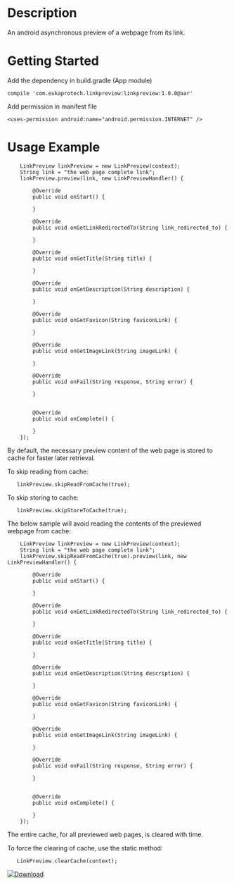 # Description
An android asynchronous preview of a webpage from its link.

# Getting Started
Add the dependency in build.gradle (App module)

```compile 'com.eukaprotech.linkpreview:linkpreview:1.0.0@aar'```

Add permission in manifest file

```<uses-permission android:name="android.permission.INTERNET" />```

# Usage Example

        LinkPreview linkPreview = new LinkPreview(context);
        String link = "the web page complete link";
        linkPreview.preview(link, new LinkPreviewHandler() {

            @Override
            public void onStart() {
                
            }

            @Override
            public void onGetLinkRedirectedTo(String link_redirected_to) {
                
            }

            @Override
            public void onGetTitle(String title) {
                
            }

            @Override
            public void onGetDescription(String description) {
                
            }

            @Override
            public void onGetFavicon(String faviconLink) {
                
            }

            @Override
            public void onGetImageLink(String imageLink) {
                
            }

            @Override
            public void onFail(String response, String error) {
                
            }


            @Override
            public void onComplete() {
                
            }
        });
        
By default, the necessary preview content of the web page is stored to cache for faster later retrieval.

To skip reading from cache:

       linkPreview.skipReadFromCache(true);

To skip storing to cache:

       linkPreview.skipStoreToCache(true);
       
The below sample will avoid reading the contents of the previewed webpage from cache:

        LinkPreview linkPreview = new LinkPreview(context);
        String link = "the web page complete link";
        linkPreview.skipReadFromCache(true).preview(link, new LinkPreviewHandler() {

            @Override
            public void onStart() {
                
            }

            @Override
            public void onGetLinkRedirectedTo(String link_redirected_to) {
                
            }

            @Override
            public void onGetTitle(String title) {
                
            }

            @Override
            public void onGetDescription(String description) {
                
            }

            @Override
            public void onGetFavicon(String faviconLink) {
                
            }

            @Override
            public void onGetImageLink(String imageLink) {
                
            }

            @Override
            public void onFail(String response, String error) {
                
            }


            @Override
            public void onComplete() {
                
            }
        });
        
The entire cache, for all previewed web pages, is cleared with time.

To force the clearing of cache, use the static method:

       LinkPreview.clearCache(context);
       

[ ![Download](https://api.bintray.com/packages/eukaprotech/maven/linkpreview/images/download.svg?version=1.0.0) ](https://bintray.com/eukaprotech/maven/linkpreview/1.0.0/link)
